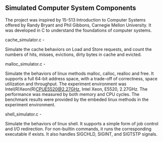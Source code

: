 ## Simulated Computer System Components

The project was inspired by 15-513 Introduction to Computer Systems offered by Randy Bryant and Phil Gibbons, Carnegie Mellon University. It was developed in C to understand the foundations of computer systems.


cache_simulator.c - 

Simulate the cache behaviors on Load and Store requests, and count the numbers of hits, misses, evictions, dirty bytes in cache and evicted.


malloc_simulator.c - 

Simulate the behaviors of linux methods malloc, calloc, realloc and free. It supports a full 64-bit address space, with a trade-off of correctness, space utilization and throughput. The experiment environment was Intel(R)Xeon(R)CPUE5520@2.27GHz, Intel Xeon, E5520, 2.27GHz. The performance was measured by both memory and CPU cycles. The benchmark results were provided by the embeded linux methods in the experiment environment.


shell_simulator.c -

Simulate the behaviors of linux shell. It supports a simple form of job control and I/O redirection. For non-builtin commands, it runs the corresponding executable if exists. It also handles SIGCHLD, SIGINT, and SIGTSTP signals.
